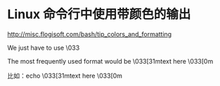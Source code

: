 # Linux 命令行中使用带颜色的输出

<!--
ID: 76bf01be-8dc2-4c26-8f66-9364ffe197d1
Status: publish
Date: 2018-04-04T06:13:00
Modified: 2020-05-16T11:33:56
wp_id: 616
-->

http://misc.flogisoft.com/bash/tip_colors_and_formatting

We just have to use \033

The most frequently used format would be \033[31mtext here \033[0m

比如：echo \033[31mtext here \033[0m
